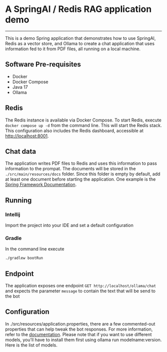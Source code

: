 # A SpringAI / Redis RAG application demo

---

This is a demo Spring application that demonstrates how to use SpringAI, Redis as a vector store, 
and Ollama to create a chat application that uses information fed to it from PDF files, 
all running on a local machine.

## Software Pre-requisites
* Docker
* Docker Compose
* Java 17 
* Ollama

## Redis
The Redis instance is available via Docker Compose. 
To start Redis, execute `docker compose up -d` from the command line.
This will start the Redis stack. This configuration also includes the Redis dashboard, 
accessible at [http://localhost:8001](http://localhost:8001/).

## Chat data
The application writes PDF files to Redis and uses this information to pass information to the prompat. 
The documents will be stored in the `./src/main/resources/docs` folder. 
Since this folder is empty by default, add at least one document before starting the application. 
One example is the [Spring Framework Documentation](https://docs.spring.io/spring-framework/docs/6.0.0/reference/pdf/spring-framework.pdf).

## Running 
### Intellij
Import the project into your IDE and set a default configuration 

### Gradle
In the command line execute 
```bash
./gradlew bootRun
```

## Endpoint
The application exposes one endpoint `GET http://localhost/ollama/chat` and expects the parameter 
`message` to contain the text that will be send to the bot

## Configuration
In ./src/resources/application.properties, there are a few commented-out properties that can help tweak the bot responses. 
For more information, refer to the [documentation](https://docs.spring.io/spring-ai/reference/api/clients/ollama-chat.html). 
Please note that if you want to use different models, you'll have to install them first using ollama run modelname:version. 
Here is the list of models.










